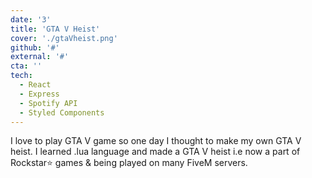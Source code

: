 ```yaml
---
date: '3'
title: 'GTA V Heist'
cover: './gtaVheist.png'
github: '#'
external: '#'
cta: ''
tech:
  - React
  - Express
  - Spotify API
  - Styled Components
---
```


I love to play GTA V game so one day I thought to make my own GTA V heist. I learned .lua language and made a GTA V heist i.e now a part of Rockstar⭐ games & being played on many FiveM servers.
